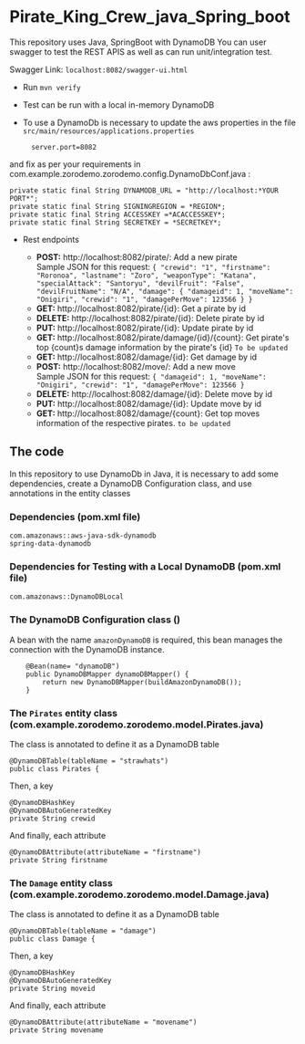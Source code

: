 # Pirate_King_Crew_java_Spring_boot

This repository uses Java, SpringBoot with DynamoDB 
You can user swagger to test the REST APIS as well as can run unit/integration test. 

Swagger Link: ``` localhost:8082/swagger-ui.html ```

* Run `mvn verify`

* Test can be run with a local in-memory DynamoDB

* To use a DynamoDb is necessary to update the aws properties in the file `src/main/resources/applications.properties`


        server.port=8082
 and fix as per your requirements in com.example.zorodemo.zorodemo.config.DynamoDbConf.java : 
 ```
 private static final String DYNAMODB_URL = "http://localhost:*YOUR PORT*";
 private static final String SIGNINGREGION = *REGION*;
 private static final String ACCESSKEY =*ACACCESSKEY*;
 private static final String SECRETKEY = *SECRETKEY*;
  ```     

* Rest endpoints 

    * **POST:** http://localhost:8082/pirate/: Add a new pirate <br>
    Sample JSON for this request:
   `
    {
    "crewid": "1",
    "firstname": "Roronoa",
    "lastname": "Zoro",
    "weaponType": "Katana",
    "specialAttack": "Santoryu",
    "devilFruit": "False",
    "devilFruitName": "N/A",
    "damage": {
      "damageid": 1,
      "moveName": "Onigiri",
      "crewid": "1",
      "damagePerMove": 123566
      }
    }
    `
    * **GET:** http://localhost:8082/pirate/{id}: Get a pirate by id
    * **DELETE:** http://localhost:8082/pirate/{id}: Delete pirate by id
    * **PUT:** http://localhost:8082/pirate/{id}: Update pirate by id
    * **GET:** http://localhost:8082/pirate/damage/{id}/{count}: Get pirate's top {count}s damage information by the pirate's {id} `To be updated`
    * **GET:** http://localhost:8082/damage/{id}: Get damage by id
    * **POST:** http://localhost:8082/move/: Add a new move <br>
    Sample JSON for this request: 
    `
    {
      "damageid": 1,
      "moveName": "Onigiri",
      "crewid": "1",
      "damagePerMove": 123566
    }
    `
    * **DELETE:** http://localhost:8082/damage/{id}: Delete move by id
    * **PUT:** http://localhost:8082/damage/{id}: Update move by id
    * **GET:** http://localhost:8082/damage/{count}: Get top moves information of the respective pirates. `to be updated`
    
## The code

In this repository to use DynamoDb in Java, it is necessary to add some dependencies, create 
a DynamoDB Configuration class, and use annotations in the entity classes

### Dependencies (pom.xml file)
  
    com.amazonaws::aws-java-sdk-dynamodb
    spring-data-dynamodb

### Dependencies for Testing with a Local DynamoDB (pom.xml file)
 
    com.amazonaws::DynamoDBLocal


### The DynamoDB Configuration class ()

A bean with the name `amazonDynamoDB` is required, this bean manages the connection with the DynamoDB instance.

    	@Bean(name= "dynamoDB")
        public DynamoDBMapper dynamoDBMapper() {
            return new DynamoDBMapper(buildAmazonDynamoDB());
        }
        
        
### The `Pirates` entity class (com.example.zorodemo.zorodemo.model.Pirates.java)
The class is annotated to define it as a DynamoDB table 

    @DynamoDBTable(tableName = "strawhats")
    public class Pirates {

Then, a key

	@DynamoDBHashKey
	@DynamoDBAutoGeneratedKey
	private String crewid

And finally, each attribute 

	@DynamoDBAttribute(attributeName = "firstname")
	private String firstname
 
 
### The `Damage` entity class (com.example.zorodemo.zorodemo.model.Damage.java)
The class is annotated to define it as a DynamoDB table 

    @DynamoDBTable(tableName = "damage")
    public class Damage {

Then, a key

	@DynamoDBHashKey
	@DynamoDBAutoGeneratedKey
	private String moveid

And finally, each attribute 

	@DynamoDBAttribute(attributeName = "movename")
	private String movename
